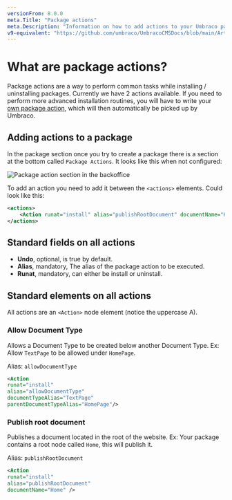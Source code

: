 ```yaml
---
versionFrom: 8.0.0
meta.Title: "Package actions"
meta.Description: "Information on how to add actions to your Umbraco package"
v9-equivalent: "https://github.com/umbraco/UmbracoCMSDocs/blob/main/Articles/Packages/package-actions.md"
---
```


# What are package actions?

Package actions are a way to perform common tasks while installing / uninstalling packages. 
Currently we have 2 actions available. If you need to perform more advanced installation routines, you will have to write your [own package action](custom-package-actions.md), which will then automatically be picked up by Umbraco.

## Adding actions to a package

In the package section once you try to create a package there is a section at the bottom called `Package Actions`. It looks like this when not configured:

![Package action section in the backoffice](images/package-actions-section.png)

To add an action you need to add it between the `<actions>` elements. Could look like this:

```xml
<actions>
    <Action runat="install" alias="publishRootDocument" documentName="Home" />
</actions>
```

## Standard fields on all actions

- **Undo**, optional, is true by default.
- **Alias**, mandatory, The alias of the package action to be executed.
- **Runat**, mandatory, can either be install or uninstall.

## Standard elements on all actions

All actions are an `<Action>` node element (notice the uppercase A).

### Allow Document Type

Allows a Document Type to be created below another Document Type. Ex: Allow `TextPage` to be allowed under `HomePage`.

Alias: `allowDocumentType`

```xml
<Action 
runat="install"
alias="allowDocumentType"
documentTypeAlias="TextPage"
parentDocumentTypeAlias="HomePage"/>
```

### Publish root document

Publishes a document located in the root of the website. Ex: Your package contains a root node called `Home`, this will publish it.

Alias: `publishRootDocument`

```xml
<Action 
runat="install"
alias="publishRootDocument"
documentName="Home" />
```
